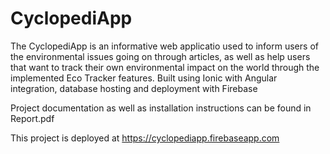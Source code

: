 # CyclopediApp
The CyclopediApp is an informative web applicatio used to inform users of the environmental issues going on through articles, as well as help users that want to track their own environmental impact on the world through the implemented Eco Tracker features.
Built using Ionic with Angular integration, database hosting and deployment with Firebase

Project documentation as well as installation instructions can be found in Report.pdf

This project is deployed at https://cyclopediapp.firebaseapp.com
